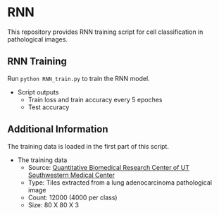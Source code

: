 # RNN
This repository provides RNN training script for cell classification in pathological images.

## RNN Training
Run ``` python RNN_train.py ``` to train the RNN model.  
* Script outputs
  * Train loss and train accuracy every 5 epoches
  * Test accuracy

## Additional Information
The training data is loaded in the first part of this script.

* The training data
  * Source: [Quantitative Biomedical Research Center of UT Southwestern Medical Center](https://qbrc.swmed.edu/projects/cnn/)
  * Type: Tiles extracted from a lung adenocarcinoma pathological image
  * Count: 12000 (4000 per class)
  * Size: 80 X 80 X 3
